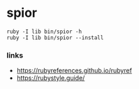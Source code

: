 # spior

    ruby -I lib bin/spior -h
    ruby -I lib bin/spior --install

### links
+ https://rubyreferences.github.io/rubyref
+ https://rubystyle.guide/